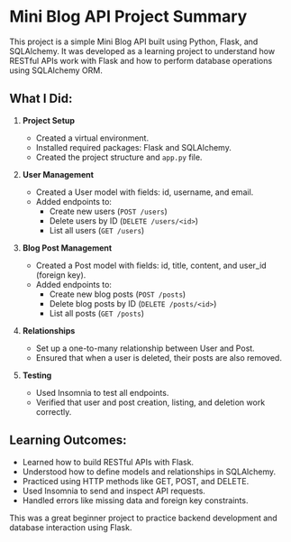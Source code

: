 Mini Blog API Project Summary
=============================

This project is a simple Mini Blog API built using Python, Flask, and SQLAlchemy. It was developed as a learning project to understand how RESTful APIs work with Flask and how to perform database operations using SQLAlchemy ORM.

What I Did:
------------

1. **Project Setup**
   - Created a virtual environment.
   - Installed required packages: Flask and SQLAlchemy.
   - Created the project structure and `app.py` file.

2. **User Management**
   - Created a User model with fields: id, username, and email.
   - Added endpoints to:
     - Create new users (`POST /users`)
     - Delete users by ID (`DELETE /users/<id>`)
     - List all users (`GET /users`)

3. **Blog Post Management**
   - Created a Post model with fields: id, title, content, and user_id (foreign key).
   - Added endpoints to:
     - Create new blog posts (`POST /posts`)
     - Delete blog posts by ID (`DELETE /posts/<id>`)
     - List all posts (`GET /posts`)

4. **Relationships**
   - Set up a one-to-many relationship between User and Post.
   - Ensured that when a user is deleted, their posts are also removed.

5. **Testing**
   - Used Insomnia to test all endpoints.
   - Verified that user and post creation, listing, and deletion work correctly.

Learning Outcomes:
------------------
- Learned how to build RESTful APIs with Flask.
- Understood how to define models and relationships in SQLAlchemy.
- Practiced using HTTP methods like GET, POST, and DELETE.
- Used Insomnia to send and inspect API requests.
- Handled errors like missing data and foreign key constraints.

This was a great beginner project to practice backend development and database interaction using Flask.

